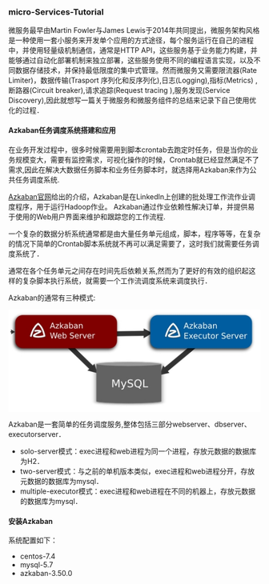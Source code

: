 ### micro-Services-Tutorial
 微服务最早由Martin Fowler与James Lewis于2014年共同提出，微服务架构风格是一种使用一套小服务来开发单个应用的方式途径，每个服务运行在自己的进程中，并使用轻量级机制通信，通常是HTTP API，这些服务基于业务能力构建，并能够通过自动化部署机制来独立部署，这些服务使用不同的编程语言实现，以及不同数据存储技术，并保持最低限度的集中式管理。然而微服务又需要限流器(Rate Limiter)，数据传输(Trasport 序列化和反序列化),日志(Logging),指标(Metrics)
,断路器(Circuit breaker),请求追踪(Request tracing ),服务发现(Service Discovery),因此就想写一篇关于微服务和微服务组件的总结来记录下自己使用优化的过程．

#### Azkaban任务调度系统搭建和应用

在业务开发过程中，很多时候需要用到脚本crontab去跑定时任务，但是当你的业务规模变大，需要有监控需求，可视化操作的时候，Crontab就已经显然满足不了需求,因此在解决大数据任务脚本和业务任务脚本时，就选择用Azkaban来作为公共任务调度系统.

[Azkaban官网](https://azkaban.github.io/)给出的介绍，Azkaban是在LinkedIn上创建的批处理工作流作业调度程序，用于运行Hadoop作业。 Azkaban通过作业依赖性解决订单，并提供易于使用的Web用户界面来维护和跟踪您的工作流程.


一个复杂的数据分析系统通常都是由大量任务单元组成，脚本，程序等等，在复杂的情况下简单的Crontab脚本系统就不再可以满足需要了，这时我们就需要任务调度系统了．

通常在各个任务单元之间存在时间先后依赖关系,然而为了更好的有效的组织起这样的复杂脚本执行系统，就需要一个工作流调度系统来调度执行．

Azkaban的通常有三种模式:
<p align="center">
<img width="600" align="center" src="../images/11.jpg" />
</p>

Azkaban是一套简单的任务调度服务,整体包括三部分webserver、dbserver、executorserver．

* solo-server模式：exec进程和web进程为同一个进程，存放元数据的数据库为H2．
* two-server模式：与之前的单机版本类似，exec进程和web进程分开，存放元数据的数据库为mysql．
* multiple-executor模式：exec进程和web进程在不同的机器上，存放元数据的数据库为mysql．

#### 安装Azkaban

系统配置如下：
* centos-7.4
* mysql-5.7
* azkaban-3.50.0


